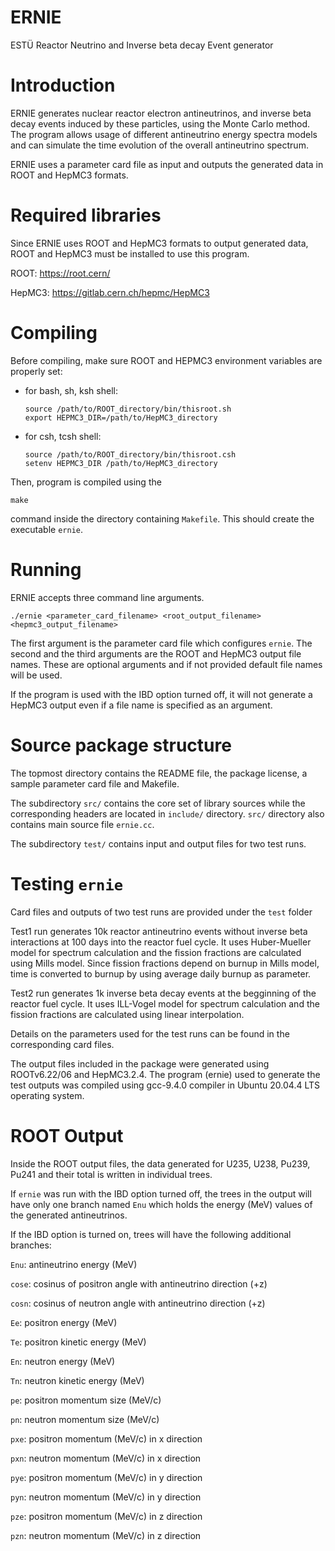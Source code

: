 # ERNIE

ESTÜ Reactor Neutrino and Inverse beta decay Event generator


# Introduction

ERNIE generates nuclear reactor electron antineutrinos, and inverse beta decay events induced by these particles, using the Monte Carlo method. The program allows usage of different antineutrino energy spectra models and can simulate the time evolution of the overall antineutrino spectrum. 

ERNIE uses a parameter card file as input and outputs the generated data in ROOT and HepMC3 formats.


# Required libraries

Since ERNIE uses ROOT and HepMC3 formats to output generated data, ROOT and HepMC3 must be installed to use this program.

ROOT: https://root.cern/ 

HepMC3: https://gitlab.cern.ch/hepmc/HepMC3


# Compiling

Before compiling, make sure ROOT and HEPMC3 environment variables are properly set:

- for bash, sh, ksh shell:
    ```
    source /path/to/ROOT_directory/bin/thisroot.sh
    export HEPMC3_DIR=/path/to/HepMC3_directory
    ```
- for csh, tcsh shell:
    ``` 
    source /path/to/ROOT_directory/bin/thisroot.csh
    setenv HEPMC3_DIR /path/to/HepMC3_directory
    ```

Then, program is compiled using the 
```
make
```
command inside the directory containing `Makefile`. This should create the executable `ernie`.


# Running

ERNIE accepts three command line arguments. 
```
./ernie <parameter_card_filename> <root_output_filename> <hepmc3_output_filename>
```
The first argument is the parameter card file which configures `ernie`. The second and the third arguments are the ROOT and HepMC3 output file names. These are optional arguments and if not provided default file names will be used. 

If the program is used with the IBD option turned off, it will not generate a HepMC3 output even if a file name is specified as an argument.


# Source package structure

The topmost directory contains the README file, the package license, a sample parameter card file and Makefile.

The subdirectory `src/` contains the core set of library sources while
the corresponding headers are located in `include/` directory. `src/` directory also contains main source file `ernie.cc`.

The subdirectory `test/` contains input and output files for two test runs.


# Testing `ernie`

Card files and outputs of two test runs are provided under the `test` folder

Test1 run generates 10k reactor antineutrino events without inverse beta interactions at 100 days into the reactor fuel cycle. It uses Huber-Mueller model for spectrum calculation and the fission fractions are calculated using Mills model. Since fission fractions depend on burnup in Mills model, time is converted to burnup by using average daily burnup as parameter.

Test2 run generates 1k inverse beta decay events at the begginning of the reactor fuel cycle. It uses ILL-Vogel model for spectrum calculation and the fission fractions are calculated using linear interpolation.

Details on the parameters used for the test runs can be found in the corresponding card files.

The output files included in the package were generated using ROOTv6.22/06 and HepMC3.2.4. The program (ernie) used to generate the test outputs was compiled using gcc-9.4.0 compiler in Ubuntu 20.04.4 LTS operating system.


# ROOT Output

Inside the ROOT output files, the data generated for U235, U238, Pu239, Pu241 and their total is written in individual trees.

If `ernie` was run with the IBD option turned off, the trees in the output will have only one branch named `Enu` which holds the energy (MeV) values of the generated antineutrinos.

If the IBD option is turned on, trees will have the following additional branches:

`Enu`: antineutrino energy (MeV)

`cose`: cosinus of positron angle with antineutrino direction (+z) 

`cosn`: cosinus of neutron angle with antineutrino direction (+z)

`Ee`: positron energy (MeV)

`Te`: positron kinetic energy (MeV)

`En`: neutron energy (MeV)

`Tn`: neutron kinetic energy (MeV)

`pe`: positron momentum size (MeV/c)

`pn`: neutron momentum size (MeV/c)

`pxe`: positron momentum (MeV/c) in x direction 

`pxn`: neutron momentum (MeV/c) in x direction 

`pye`: positron momentum (MeV/c) in y direction 

`pyn`: neutron momentum (MeV/c) in y direction

`pze`: positron momentum (MeV/c) in z direction
 
`pzn`: neutron momentum (MeV/c) in z direction

